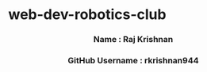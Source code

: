# web-dev-robotics-club
<!DOCTYPE html>
<html lang="en">
<head>
    <meta charset="UTF-8">
    <meta name="viewport" content="width=device-width, initial-scale=1.0">
    <meta http-equiv="X-UA-Compatible" content="ie=edge">
    <title>Git Hub Details</title>
</head>
<body>
 <center>
    <h3>Name : Raj Krishnan</h3> 
    <h3>GitHub Username : rkrishnan944</h3>
 </center>   
</body>
</html>
